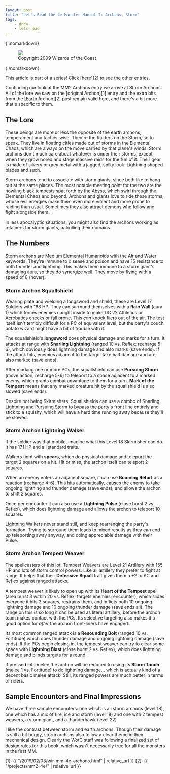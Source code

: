```yaml
---
layout: post
title: "Let's Read the 4e Monster Manual 2: Archons, Storm"
tags:
    - dnd4
    - lets-read
---
```


{::nomarkdown}
<figure class="center">
  <img src="{{ "/assets/wir-mm2-4e-archons-storm.png" | absolute_url }}"/>
  <figcaption>
    Copyright 2009 Wizards of the Coast
  </figcaption>
</figure>
{:/nomarkdown}

This article is part of a series! Click [here][2] to see the other entries.

Continuing our look at the MM2 Archons entry we arrive at Storm Archons. All of
the lore we saw on the [original Archon][1] entry and the extra bits from the
[Earth Archon][2] post remain valid here, and there's a bit more that's specific
to them.

## The Lore

These beings are more or less the opposite of the earth archons, temperament and
tactics-wise. They're the Raiders on the Storm, so to speak. They live in
floating cities made out of storms in the Elemental Chaos, which are always on
the move carried by that plane's winds. Storm archons don't much care about
whatever is under their storms, except when they grow bored and stage massive
raids for the fun of it. Their gear is made of silvery or grey metal with a
jagged, spiky look. Lightning shaped blades and such.

Storm archons tend to associate with storm giants, since both like to hang out
at the same places. The most notable meeting point for the two are the howling
black tempests spat forth by the Abyss, which swirl through the Elemental Chaos
and beyond. Archons and giants love to ride these storms, whose evil energies
make them even more violent and more prone to raiding than usual. Sometimes they
also attract demons who follow and fight alongside them.

In less apocalyptic situations, you might also find the archons working as
retainers for storm giants, patrolling their domains.

## The Numbers

Storm archons are Medium Elemental Humanoids with the Air and Water
keywords. They're immune to disease and poison and have 15 resistance to both
thunder and lightning. This makes them immune to a storm giant's damaging aura,
so they do synergize well. They move by flying with a speed of 8 (hover).

### Storm Archon Squallshield

Wearing plate and wielding a longsword and shield, these are Level 17 Soldiers
with 168 HP. They can surround themselves with a **Rain Wall** (aura 1) which
forces enemies caught inside to make DC 22 Athletics or Acrobatics checks or
fall prone. This _can_ knock fliers out of the air. The test itself isn't
terribly difficult for a PC of equivalent level, but the party's couch potato
wizard might have a bit of trouble with it.

The squallshield's **longsword** does physical damage and marks for a turn. It
attacks at range with **Snarling Lightning** (ranged 10 vs. Reflex; recharge
5-6), which obviously does lightning damage and also marks (save ends). If the
attack hits, enemies adjacent to the target take half damage and are also markec
(save ends).

After marking one or more PCs, the squallshield can use **Pursuing Storm** (move
action; recharge 5-6) to teleport to a space adjacent to a marked enemy, which
grants combat advantage to them for a turn. **Mark of the Tempest** means that
any marked creature hit by the squallshield is also slowed (save ends).

Despite not being Skirmishers, Squallshields can use a combo of Snarling
Lightning and Pursuing Storm to bypass the party's front line entirely and stick
to a squishy, which will have a hard time running away because they'll be
slowed.

### Storm Archon Lightning Walker

If the soldier was that mobile, imagine what this Level 18 Skirmisher can do. It
has 171 HP and all standard traits.

Walkers fight with **spears**, which do physical damage and teleport the target
2 squares on a hit. Hit or miss, the archon itself can teleport 2 squares.

When an enemy enters an adjacent square, it can use **Booming Retort** as a
reaction (recharge 4-6). This hits automatically, causes the enemy to take
ongoing lightning and thunder damage (save ends), and allows the archon to shift
2 squares.

Once per encounter it can also use a **Lightning Pulse** (close burst 2
vs. Reflex), which does lightning damage and allows the archon to teleport 10
squares.

Lightning Walkers never stand still, and keep rearranging the party's
formation. Trying to surround them leads to mixed results as they can end up
teleporting away anyway, and doing appreciable damage with their Pulse.

### Storm Archon Tempest Weaver

The spellcasters of this lot, Tempest Weavers are Level 21 Artillery with 155 HP
and lots of storm control powers. Like all artillery they prefer to fight at
range. It helps that their **Defensive Squall** trait gives them a +2 to AC and
Reflex against ranged attacks.

A tempest weaver is likely to open up with its **Heart of the Tempest** spell
(area burst 3 within 20 vs. Reflex; targets enemies; encounter), which slides
everyone it hits 3 squares, restrains them, and inflicts both 10 ongoing
lightning damage and 10 ongoing thunder damage (save ends all). The range on
this is so long it can be used as literal artillery, before the archon team
makes contact with the PCs. Its selective targeting also makes it a good option
for _after_ the archon front-liners have engaged.

Its most common ranged attack is a **Resounding Bolt** (ranged 10 vs. Fortitude)
which does thunder damage and ongoing lightning damage (save ends). If the PCs
begin closing in, the tempest weaver can try to clear some space with
**Lightning Blast** (close burst 2 vs. Reflex), which does lightning damage and
blinds targets for a round.

If pressed into melee the archon will be reduced to using its **Storm Touch**
(melee 1 vs. Fortitude) to do lightning damage... which is actually kind of a
decent basic melee attack! Still, its ranged powers are much better in terms of
riders.

## Sample Encounters and Final Impressions

We have three sample encounters: one which is all storm archons (level 18), one
which has a mix of fire, ice and storm (level 18) and one with 2 tempest
weavers, a storm giant, and a thunderhawk (level 22).

I like the contrast between storm and earth archons. Though their damage is
still a bit buggy, storm archons also follow a clear theme in their mechanical
design. Clearly the WotC staff was following a finalized set of design rules for
this book, which wasn't necessarily true for all the monsters in the first MM.

[1]: {{ "/2019/02/03/wir-mm-4e-archons.html" | relative_url }}
[2]: {{ "/projects/mm2-4e/" | relative_url }}
